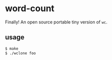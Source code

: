 # word-count

Finally! An open source portable tiny version of `wc`.
## usage
```bash
$ make
$ ./wclone foo
```
